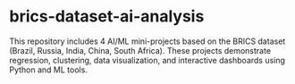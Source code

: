 # brics-dataset-ai-analysis
This repository includes 4 AI/ML mini-projects based on the BRICS dataset (Brazil, Russia, India, China, South Africa). These projects demonstrate regression, clustering, data visualization, and interactive dashboards using Python and ML tools. 

